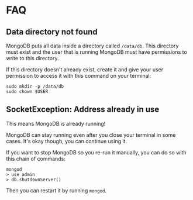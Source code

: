 # FAQ

## Data directory not found

MongoDB puts all data inside a directory called `/data/db`. This directory must exist and the user that is running MongoDB must have permissions to write to this directory.

If this directory doesn't already exist, create it and give your user permission to access it with this command on your terminal:

```
sudo mkdir -p /data/db
sudo chown $USER
```

## SocketException: Address already in use

This means MongoDB is already running!

MongoDB can stay running even after you close your terminal in some cases. It's okay though, you can continue using it.

If you want to stop MongoDB so you re-run it manually, you can do so with this chain of commands:

```
mongod
> use admin
> db.shutdownServer()
```

Then you can restart it by running `mongod`.